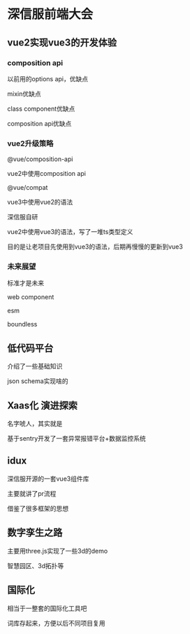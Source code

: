 # 深信服前端大会



## vue2实现vue3的开发体验



### composition api

以前用的options api，优缺点

mixin优缺点



class component优缺点



composition api优缺点



### vue2升级策略

@vue/composition-api

vue2中使用composition api





@vue/compat

vue3中使用vue2的语法





深信服自研

vue2中使用vue3的语法，写了一堆ts类型定义

目的是让老项目先使用到vue3的语法，后期再慢慢的更新到vue3





### 未来展望

标准才是未来

web component



esm



boundless





## 低代码平台

介绍了一些基础知识

json schema实现啥的







## Xaas化 演进探索

名字唬人，其实就是

基于sentry开发了一套异常报错平台+数据监控系统







## idux

深信服开源的一套vue3组件库

主要就讲了pr流程

借鉴了很多框架的思想





## 数字孪生之路

主要用three.js实现了一些3d的demo

智慧园区、3d拓扑等







## 国际化

相当于一整套的国际化工具吧

词库存起来，方便以后不同项目复用

